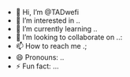 - 👋 Hi, I’m @TADwefi
- 👀 I’m interested in ..
- 🌱 I’m currently learning ..
- 💞️ I’m looking to collaborate on ..:
- 📫 How to reach me .;
- 😄 Pronouns: ..
- ⚡ Fun fact: ...

<!---
TADwefi/TADwefi is a ✨ special ✨ repository because its `README.md` (this file) appears on your GitHub profile.
You can click the Preview link to take a look at your changes.
--->
